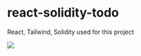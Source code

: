 # react-solidity-todo

React, Tailwind, Solidity used for this project


![](https://github.com/tolgazorlu/react-solidity-todo/blob/update/todo.gif)

